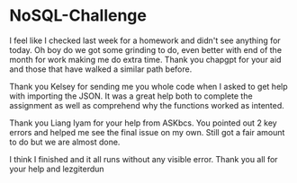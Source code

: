 # NoSQL-Challenge
I feel like I checked last week for a homework and didn't see anything for today. Oh boy do we got some grinding to do, even better with end of the month for work making me do extra time. Thank you chapgpt for your aid and those that have walked a similar path before.

Thank you Kelsey for sending me you whole code when I asked to get help with importing the JSON. It was a great help both to complete the assignment as well as comprehend why the functions worked as intented.

Thank you Liang Iyam for your help from ASKbcs. You pointed out 2 key errors and helped me see the final issue on my own. Still got a fair amount to do but we are almost done.

I think I finished and it all runs without any visible error. Thank you all for your help and lezgiterdun